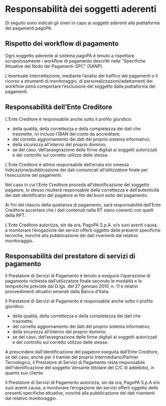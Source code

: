 Responsabilità dei soggetti aderenti
====================================

Di seguito sono indicati gli oneri in capo ai soggetti aderenti alla piattaforma dei pagamenti pagoPA.

## Rispetto dei workflow di pagamento

Ogni soggetto aderente al sistema pagoPA è tenuto a rispettare scrupolosamente i workflow di pagamento descritti nelle "Specifiche Attuative del Nodo dei Pagamenti-SPC" (SANP).

L’eventuale intercettazione, mediante l’analisi del traffico dei pagamenti o il ricorso a strumenti di monitoraggio, di personalizzazioni/adattamenti dei workflow potrà comportare l’esclusione del soggetto dalla piattaforma dei pagamenti.

## Responsabilità dell’Ente Creditore 

L’Ente Creditore è responsabile anche sotto il profilo giuridico:

* della qualità, della correttezza e della completezza dei dati che trasmette, ivi incluso l’IBAN del conto da accreditare;
* del corretto aggiornamento dei dati del proprio sistema informativo;
* della sicurezza all’interno del proprio dominio;
* se del caso, dell’assegnazione delle firme digitali ai soggetti autorizzati e del controllo sul corretto utilizzo delle stesse.

L’Ente Creditore è altresì responsabile dell’errata e/o omessa indicazione/pubblicazione dei dati comunicati all’utilizzatore finale per l’esecuzione dei pagamenti.

Nel caso in cui l’Ente Creditore proceda all’identificazione del soggetto pagatore, lo stesso risulterà responsabile della correttezza e dell’autenticità dei dati identificativi del pagatore ai fini del buon esito del pagamento.

Ai fini del rilascio della quietanza di pagamento, sarà responsabilità dell’Ente Creditore accertare che i dati contenuti nella RT siano coerenti con quelli della RPT.

L’Ente Creditore autorizza, sin da ora, PagoPA S.p.A. e/o suoi aventi causa, a monitorare l’erogazione dei servizi offerti oggetto delle presenti specifiche tecniche, nonché alla pubblicazione dei dati rivenienti dal relativo monitoraggio.

## Responsabilità del prestatore di servizi di pagamento

Il Prestatore di Servizi di Pagamento è tenuto a eseguire l’operazione di pagamento richiesta dall’utilizzatore finale secondo le modalità e le tempistiche previste dal D.lgs. del 27 gennaio 2010, n. 11 e relativi provvedimenti attuativi emanati dalla Banca d’Italia.

Il Prestatore di Servizi di Pagamento è responsabile anche sotto il profilo giuridico:

* della qualità, della correttezza e della completezza dei dati che trasmette;
* del corretto aggiornamento dei dati del proprio sistema informativo;
* della sicurezza all’interno del proprio dominio;
* se del caso, dell’assegnazione delle firme digitali ai soggetti autorizzati e del controllo sul corretto utilizzo delle stesse.

A prescindere dall’identificazione del pagatore eseguita dall’Ente Creditore, se del caso, anche per il tramite del proprio Intermediario/Partner Tecnologico, il Prestatore di Servizi di Pagamento resta responsabile dell’identificazione del soggetto Versante (titolare del C/C di addebito), in quanto suo cliente.

Il Prestatore di Servizi di Pagamento autorizza, sin da ora, PagoPA S.p.A e/o suoi aventi causa, a monitorare l’erogazione dei servizi offerti oggetto delle presenti specifiche attuative, nonché alla pubblicazione dei dati rivenienti dal relativo monitoraggio.
